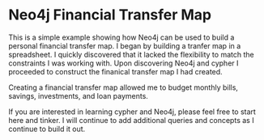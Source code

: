 # Neo4j Financial Transfer Map

This is a simple example showing how Neo4j can be used to build a personal financial transfer map. I began by building a tranfer map in a spreadsheet. I quickly discovered that it lacked the flexibility to match the constraints I was working with. Upon discovering Neo4j and cypher I proceeded to construct the finanical transfer map I had created.

Creating a financial transfer map allowed me to budget monthly bills, savings, investments, and loan payments.

If you are interested in learning cypher and Neo4j, please feel free to start here and tinker. I will continue to add additional queries and concepts as I continue to build it out.
